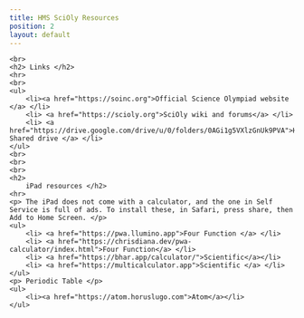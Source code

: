 ```yaml
---
title: HMS SciOly Resources
position: 2
layout: default
---
```


    <br>
    <h2> Links </h2>
    <hr>
    <br>
    <ul>
        <li><a href="https://soinc.org">Official Science Olympiad website </a> </li>
        <li> <a href="https://scioly.org">SciOly wiki and forums</a> </li>
        <li> <a href="https://drive.google.com/drive/u/0/folders/0AGi1g5VXlzGnUk9PVA">HMS Shared drive </a> </li>
    </ul>
    <br>
    <br>
    <br>
    <h2>
        iPad resources </h2>
    <hr>
    <p> The iPad does not come with a calculator, and the one in Self Service is full of ads. To install these, in Safari, press share, then Add to Home Screen. </p>
    <ul>
        <li> <a href="https://pwa.llumino.app">Four Function </a> </li>
        <li> <a href="https://chrisdiana.dev/pwa-calculator/index.html">Four Function</a> </li>
        <li> <a href="https://bhar.app/calculator/">Scientific</a></li>
        <li> <a href="https://multicalculator.app">Scientific </a> </li>
    </ul>
    <p> Periodic Table </p>
    <ul>
        <li><a href="https://atom.horuslugo.com">Atom</a></li>
    </ul>

